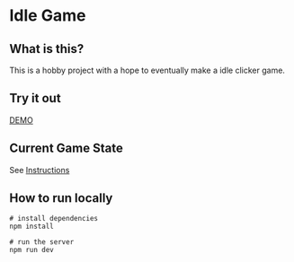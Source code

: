 # Idle Game

## What is this?

This is a hobby project with a hope to eventually make a idle clicker game.

## Try it out

[DEMO](https://zarif-karim.github.io/idle-game-pixijs/)

## Current Game State

See [Instructions](instructions.md)

## How to run locally

```shell
# install dependencies
npm install

# run the server
npm run dev
```
